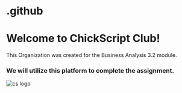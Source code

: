 # .github
# Welcome to ChickScript Club!

 This Organization was created for the Business Analysis 3.2 module.
 ### We will utilize this platform to complete the assignment.

 ![cs logo](https://github.com/user-attachments/assets/2c97de82-054d-4169-a4b8-75883f580aec)
